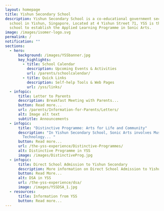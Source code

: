 ```yaml
---
layout: homepage
title: Yishun Secondary School
description: Yishun Secondary School is a co-educational government secondary
  school in Yishun, Singapore. Located at 4 Yishun Street 71, YSS is the first
  school to establish the Applied Learning Programme in Sonic Arts.
image: /images/isomer-logo.svg
permalink: /
notification: ""
sections:
  - hero:
      background: /images/YSSbanner.jpg
      key_highlights:
        - title: School Calendar
          description: Upcoming Events & Activities
          url: /parents/schoolcalendar/
        - title: Quick Links
          description: Self-help Tools & Web Pages
          url: /yss/links/
  - infopic:
      title: Letter to Parents
      description: Breakfast Meeting with Parents...
      button: Read more...
      url: /parents/Information-for-Parents/Letters/
      alt: Image alt text
      subtitle: Announcements
  - infopic:
      title: "Distinctive Programme: Arts for Life and Community"
      description: "In Yishun Secondary School, Sonic Arts involves Music, Media and
        Technology... "
      button: Read more...
      url: /the-yss-experience/Distinctive-Programmes/
      alt: Distinctive Programme in YSS
      image: /images/DistinctiveProg.jpg
  - infopic:
      title: Direct School Admission to Yishun Secondary
      description: More information on Direct School Admission to Yishun Secondary...
      button: Read More...
      alt: DSA in YSS
      url: /the-yss-experience/dsa/
      image: /images/YSSDSA_1.jpg
  - resources:
      title: Information from YSS
      button: Read more...
---
```

